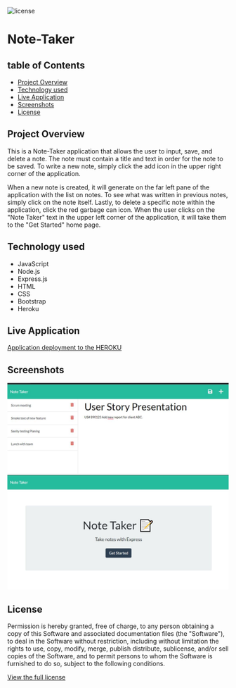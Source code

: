 ![license](https://img.shields.io/static/v1?label=license&message=MIT&color=brightgreen)

# Note-Taker

## table of Contents

* [Project Overview](#Project%20Overview)
* [Technology used](#Technilogy%20used)
* [Live Application](#Live%20Application)
* [Screenshots](#Screenshots)
* [License](#License)

## Project Overview

This is a Note-Taker application that allows the user to input, save, and delete a note. The note must contain a title and text in order for the note to be saved. To write a new note, simply click the add icon in the upper right corner of the application.

When a new note is created, it will generate on the far left pane of the application with the list on notes. To see what was written in previous notes, simply click on the note itself. Lastly, to delete a specific note within the application, click the red garbage can icon. When the user clicks on the "Note Taker" text in the upper left corner of the application, it will take them to the "Get Started" home page.

## Technology used

* JavaScript
* Node.js
* Express.js
* HTML
* CSS
* Bootstrap
* Heroku

## Live Application

[Application deployment to the HEROKU](https://radiant-bayou-98121.herokuapp.com/)

## Screenshots

![Screenshot01](./Develop/public/assets/images/Screenshot01.jpg)
![Screenshot02](./Develop/public/assets/images/Screenshot02.jpg)

## License

Permission is hereby granted, free of charge, to any person obtaining a copy of this Software and associated documentation files (the "Software"), to deal in the Software without restriction, including without limitation the rights to use, copy, modify, merge, publish distribute, sublicense, and/or sell copies of the Software, and to permit persons to whom the Software is furnished to do so, subject to the following conditions.

[View the full license](https://github.com/SerhiyZv/Note-Taker/blob/main/LICENSE)
